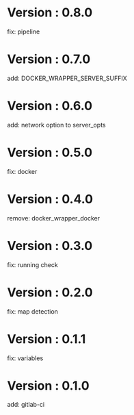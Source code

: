 # Version : 0.8.0

fix: pipeline

# Version : 0.7.0

add: DOCKER_WRAPPER_SERVER_SUFFIX

# Version : 0.6.0

add: network option to server_opts

# Version : 0.5.0

fix: docker

# Version : 0.4.0

remove: docker_wrapper_docker

# Version : 0.3.0

fix: running check

# Version : 0.2.0

fix: map detection

# Version : 0.1.1

fix: variables

# Version : 0.1.0

add: gitlab-ci

